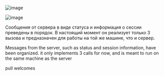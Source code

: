 ![image](https://github.com/user-attachments/assets/610e4706-63f3-44cf-b418-f4d758f2debf)

![image](https://github.com/user-attachments/assets/07ed177e-bd6b-4b7c-a80b-2fc5e0979721)



Сообщения от сервера в виде статуса и информация о сессии преведены в порядок.
В настоящий момент он реализует только 3 вызова и предназначен для работы на той же машине, что и сервер.

Messages from the server, such as status and session information, have been organized.
it only implements 3 calls for now, and is meant to run on the same machine as the server

pull welcomes

